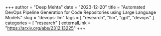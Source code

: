 +++
author = "Deep Mehta"
date = "2023-12-20"
title = "Automated DevOps Pipeline Generation for Code Repositories using Large Language Models"
slug = "devops-llm"
tags = [
    "research",
    "llm",
    "gpt",
    "devops"
]
categories = [
    "research"
]
externalLink = "https://arxiv.org/abs/2312.13225"
+++

